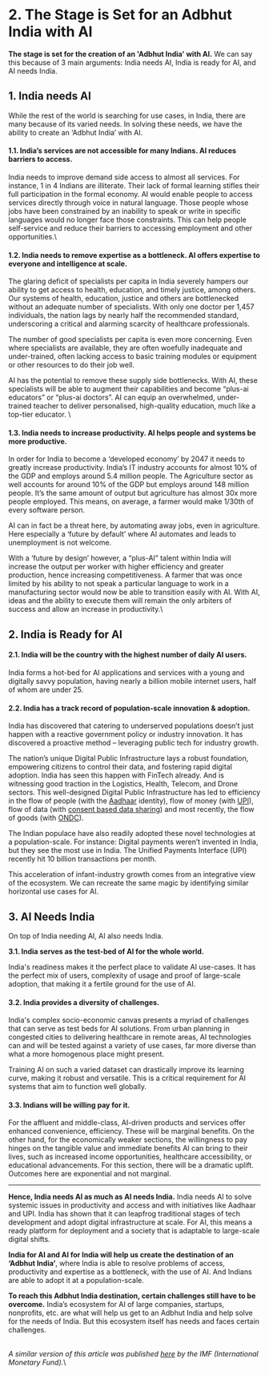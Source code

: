 # 2. The Stage is Set for an Adbhut India with AI

**The stage is set for the creation of an 'Adbhut India' with AI.** We can say this because of 3 main arguments: India needs AI, India is ready for AI, and AI needs India.&#x20;

## 1. India needs AI

While the rest of the world is searching for use cases, in India, there are many because of its varied needs. In solving these needs, we have the ability to create an ‘Adbhut India’ with AI.

#### **1.1. India’s services are not accessible for many Indians. AI reduces barriers to access.**

India needs to improve demand side access to almost all services. For instance, 1 in 4 Indians are illiterate. Their lack of formal learning stifles their full participation in the formal economy.  AI would enable people to access services directly through voice in natural language. Those people whose jobs have been constrained by an inability to speak or write in specific languages would no longer face those constraints. This can help people self-service and reduce their barriers to accessing employment and other opportunities.\


#### **1.2. India needs to remove expertise as a bottleneck. AI offers expertise to everyone and intelligence at scale.**&#x20;

The glaring deficit of specialists per capita in India severely hampers our ability to get access to health, education, and timely justice, among others. Our systems of health, education, justice and others are bottlenecked without an adequate number of specialists. With only one doctor per 1,457 individuals, the nation lags by nearly half the recommended standard, underscoring a critical and alarming scarcity of healthcare professionals.&#x20;

The number of good specialists per capita is even more concerning. Even where specialists are available, they are often woefully inadequate and under-trained, often lacking access to basic training modules or equipment or other resources to do their job well.

AI has the potential to remove these supply side bottlenecks. With AI, these specialists will be able to augment their capabilities and become “plus-ai educators” or “plus-ai doctors”.  AI can equip an overwhelmed, under-trained teacher to deliver personalised, high-quality education, much like a top-tier educator. \


#### **1.3. India needs to increase productivity. AI helps people and systems be more productive.**

In order for India to become a ‘developed economy’ by 2047 it needs to greatly increase productivity. India’s IT industry accounts for almost 10% of the GDP and employs around 5.4 million people. The Agriculture sector as well accounts for around 10% of the GDP but employs around 148 million people. It’s the same amount of output but agriculture has almost 30x more people employed. This means, on average, a farmer would make 1/30th of every software person.

AI can in fact be a threat here, by automating away jobs, even in agriculture. Here especially a ‘future by default’ where AI automates and leads to unemployment is not welcome.

With a ‘future by design’ however, a “plus-AI” talent within India will increase the output per worker with higher efficiency and greater production, hence increasing competitiveness. A farmer that was once limited by his ability to not speak a particular language to work in a manufacturing sector would now be able to transition easily with AI. With AI, ideas and the ability to execute them will remain the only arbiters of success and allow an increase in productivity.\


## 2. India is Ready for AI

#### **2.1. India will be the country with the highest number of daily AI users.**&#x20;

India forms a hot-bed for AI applications and services with a young and digitally savvy population, having nearly a billion mobile internet users, half of whom are under 25.



#### **2.2. India has a track record of population-scale innovation & adoption.**

India has discovered that catering to underserved populations doesn’t just happen with a reactive government policy or industry innovation. It has discovered a proactive method – leveraging public tech for industry growth.

The nation’s unique Digital Public Infrastructure lays a robust foundation, empowering citizens to control their data, and fostering rapid digital adoption. India has seen this happen with FinTech already. And is witnessing good traction in the Logistics, Health, Telecom, and Drone sectors. This well-designed Digital Public Infrastructure has led to efficiency in the flow of people (with the [Aadhaar](https://en.wikipedia.org/wiki/Aadhaar) identity), flow of money (with [UPI](https://en.wikipedia.org/wiki/Unified\_Payments\_Interface)), flow of data (with [consent based data sharing](https://sahamati.org.in/what-is-account-aggregator/)) and most recently, the flow of goods (with [ONDC](https://ondc.org/)).&#x20;

The Indian populace have also readily adopted these novel technologies at a population-scale. For instance: Digital payments weren’t invented in India, but they see the most use in India. The Unified Payments Interface (UPI) recently hit 10 billion transactions per month.&#x20;

This acceleration of infant-industry growth comes from an integrative view of the ecosystem. We can recreate the same magic by identifying similar horizontal use cases for AI.



## 3. AI Needs India

On top of India needing AI, AI also needs India.&#x20;



**3.1. India serves as the test-bed of AI for the whole world.**

India's readiness makes it the perfect place to validate AI use-cases. It has the perfect mix of users, complexity of usage and proof of large-scale adoption, that making it a fertile ground for the use of AI.&#x20;



#### **3.2. India provides a diversity of challenges.**

India's complex socio-economic canvas presents a myriad of challenges that can serve as test beds for AI solutions. From urban planning in congested cities to delivering healthcare in remote areas, AI technologies can and will be tested against a variety of use cases, far more diverse than what a more homogenous place might present.

Training AI on such a varied dataset can drastically improve its learning curve, making it robust and versatile. This is a critical requirement for AI systems that aim to function well globally.



#### **3.3. Indians will be willing pay for it.**

For the affluent and middle-class, AI-driven products and services offer enhanced convenience, efficiency. These will be marginal benefits. On the other hand, for the economically weaker sections, the willingness to pay hinges on the tangible value and immediate benefits AI can bring to their lives, such as increased income opportunities, healthcare accessibility, or educational advancements. For this section, there will be a dramatic uplift. Outcomes here are exponential and not marginal.



***



**Hence, India needs AI as much as AI needs India.** India needs AI to solve systemic issues in productivity and access and with initiatives like Aadhaar and UPI. India has shown that it can leapfrog traditional stages of tech development and adopt digital infrastructure at scale. For AI, this means a ready platform for deployment and a society that is adaptable to large-scale digital shifts.



**India for AI and AI for India will help us create the destination of an ‘Adbhut India’**, where India is able to resolve problems of access, productivity and expertise as a bottleneck, with the use of AI. And Indians are able to adopt it at a population-scale.



**To reach this Adbhut India destination, certain challenges still have to be overcome.** India’s ecosystem for AI of large companies, startups, nonprofits, etc. are what will help us get to an Adbhut India and help solve for the needs of India. But this ecosystem itself has needs and faces certain challenges.&#x20;

\
_A similar version of this article was published_ [_here_](https://www.imf.org/en/Publications/fandd/issues/2023/12/POV-unlocking-india-potential-with-AI-Nilekani-Bhojwani) _by the IMF (International Monetary Fund)._\
